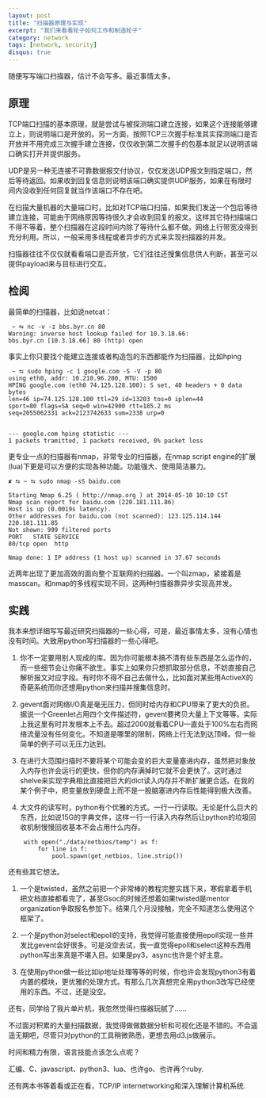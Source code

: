 ```yaml
---
layout: post
title: "扫描器原理与实现"
excerpt: "我们来看看轮子如何工作和制造轮子"
category: network
tags: [network, security]
disqus: true
---
```



随便写写端口扫描器，估计不会写多。最近事情太多。

## 原理

TCP端口扫描的基本原理，就是尝试与被探测端口建立连接，如果这个连接能够建立上，则说明端口是开放的。另一方面，按照TCP三次握手标准其实探测端口是否开放并不用完成三次握手建立连接，仅仅收到第二次握手的包基本就足以说明该端口确实打开并提供服务。

UDP是另一种无连接不可靠数据报交付协议，仅仅发送UDP报文到指定端口，然后等待返回。如果收到回复信息则说明该端口确实提供UDP服务，如果在有限时间内没收到任何回复就当作该端口不存在吧。

在扫描大量机器的大量端口时，比如对TCP端口扫描，如果我们发送一个包后等待建立连接，可能由于网络原因等待很久才会收到回复的报文。这样其它待扫描端口不得不等着，整个扫描器在这段时间内除了等待什么都不做。网络上行带宽没得到充分利用。所以，一般采用多线程或者异步的方式来实现扫描器的并发。

扫描器往往不仅仅就看看端口是否开放，它们往往还搜集信息供人判断，甚至可以提供payload来与目标进行交互。

## 检阅

最简单的扫描器，比如说netcat：

     ~ ⮀ nc -v -z bbs.byr.cn 80
    Warning: inverse host lookup failed for 10.3.18.66: 
    bbs.byr.cn [10.3.18.66] 80 (http) open

事实上你只要找个能建立连接或者构造包的东西都能作为扫描器，比如hping

     ~ ⮀ sudo hping -c 1 google.com -S -V -p 80 
    using eth0, addr: 10.210.96.200, MTU: 1500
    HPING google.com (eth0 74.125.128.100): S set, 40 headers + 0 data bytes
    len=46 ip=74.125.128.100 ttl=29 id=13203 tos=0 iplen=44
    sport=80 flags=SA seq=0 win=42900 rtt=185.2 ms
    seq=2055062331 ack=2123742633 sum=2338 urp=0
    
    
    --- google.com hping statistic ---
    1 packets tramitted, 1 packets received, 0% packet loss

更专业一点的扫描器有nmap，非常专业的扫描器，在nmap script engine的扩展(lua)下更是可以方便的实现各种功能。功能强大、使用简洁暴力。

    ✘ ⮀ ~ ⮀ sudo nmap -sS baidu.com
    
    Starting Nmap 6.25 ( http://nmap.org ) at 2014-05-10 10:10 CST
    Nmap scan report for baidu.com (220.181.111.86)
    Host is up (0.0019s latency).
    Other addresses for baidu.com (not scanned): 123.125.114.144 220.181.111.85
    Not shown: 999 filtered ports
    PORT   STATE SERVICE
    80/tcp open  http
    
    Nmap done: 1 IP address (1 host up) scanned in 37.67 seconds

近两年出现了更加高效的面向整个互联网的扫描器。一个叫zmap，紧接着是masscan。和nmap的多线程实现不同，这两种扫描器靠异步实现高并发。

## 实践

我本来想详细写写最近研究扫描器的一些心得，可是，最近事情太多，没有心情也没有时间。大致用python写扫描器的一些心得吧。

1. 你不一定要用别人现成的库。因为你可能根本搞不清有些东西是怎么运作的，而一些细节会让你痛不欲生。事实上如果你只想抓取部分信息，不妨直接自己解析报文对应字段。有时你不得不自己去做什么，比如面对某些用ActiveX的奇葩系统而你还想用python来扫描并搜集信息时。
2. gevent面对网络I/O真是毫无压力，但同时给内存和CPU带来了更大的负担。据说一个Greenlet占用四个文件描述符，gevent要拷贝大量上下文等等。实际上我这里有时并发根本上不去。超过2000就看着CPU一直处于100%左右而网络流量没有任何变化。不知道是哪里的限制，网络上行无法到达顶峰。但一些简单的例子可以无压力达到。
3. 在进行大范围扫描时不要将某个可能会变的巨大变量塞进内存，虽然把对象放入内存也许会运行的更快，但你的内存满掉时它就不会更快了。这时通过shelve来实现字典相比直接把巨大的dict读入内存并不断扩展更合适。在我的某个例子中，把变量放到硬盘上而不是一股脑塞进内存后性能得到极大改善。
4. 大文件的读写时，python有个优雅的方式。一行一行读取。无论是什么巨大的东西，比如说15G的字典文件，这样一行一行读入内存然后让python的垃圾回收机制慢慢回收基本不会占用什么内存。

        with open("./data/netbios/temp") as f:
            for line in f:
                pool.spawn(get_netbios, line.strip())


还有些其它想法。

1. 一个是twisted，虽然之前把一个非常棒的教程完整实践下来，寒假拿着手机把文档直接都看完了，甚至Gsoc的时候还想着如果twisted是mentor organization争取报名参加下。结果几个月没接触，完全不知道怎么使用这个框架了。

2. 一个是python对select和epoll的支持，我觉得可能直接使用epoll实现一些并发比gevent会好很多。可是没空去试，我一直觉得epoll和select这种东西用python写出来真是不堪入目。如果是py3，async也许是个好主意。

3. 在使用python做一些比如ip地址处理等等的时候，你也许会发现python3有着内置的模块，更优雅的处理方式。有那么几次真想完全用python3改写已经使用的东西。不过，还是没空。

还有，同学给了我片单片机，我忽然觉得扫描器玩腻了……

不过面对积累的大量扫描数据，我觉得做做数据分析和可视化还是不错的。不会遥遥无期吧，尽管只对python的工具稍微熟悉，更想去用d3.js做展示。

时间和精力有限，语言技能点该怎么点呢？

汇编、C、javascript、python3、lua、也许go、也许再个ruby.

还有两本书等着看或正在看，TCP/IP internetworking和深入理解计算机系统.
